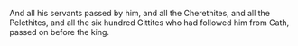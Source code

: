 And all his servants passed by him, and all the Cherethites, and all the Pelethites, and all the six hundred Gittites who had followed him from Gath, passed on before the king.
